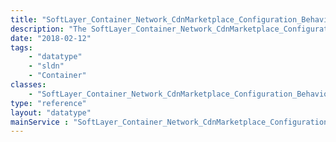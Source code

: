 ```yaml
---
title: "SoftLayer_Container_Network_CdnMarketplace_Configuration_Behavior_ModifyResponseHeader"
description: "The SoftLayer_Container_Network_CdnMarketplace_Configuration_Behavior_ModifyResponseHeader data type contains information for specific responses from the modify response header API. "
date: "2018-02-12"
tags:
    - "datatype"
    - "sldn"
    - "Container"
classes:
    - "SoftLayer_Container_Network_CdnMarketplace_Configuration_Behavior_ModifyResponseHeader"
type: "reference"
layout: "datatype"
mainService : "SoftLayer_Container_Network_CdnMarketplace_Configuration_Behavior_ModifyResponseHeader"
---
```


